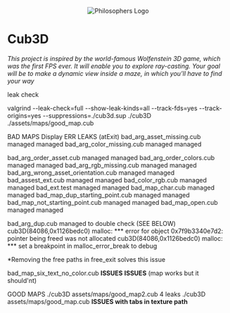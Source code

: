 <p align="center"> 
   <img src="https://github.com/Clmntsnd/42-project-badges/blob/main/badges/cub3de.png" alt="Philosophers Logo">
</p>

# Cub3D

_This project is inspired by the world-famous Wolfenstein 3D game, which
was the first FPS ever. It will enable you to explore ray-casting. Your goal will be to
make a dynamic view inside a maze, in which you’ll have to find your way_




leak check

valgrind --leak-check=full --show-leak-kinds=all --track-fds=yes --track-origins=yes --suppressions=./cub3d.sup ./cub3D ./assets/maps/good_map.cub  

BAD MAPS
                                       Display ERR    LEAKS (atExit)
bad_arg_asset_missing.cub              managed        managed
bad_arg_color_missing.cub              managed        managed

bad_arg_order_asset.cub                managed        managed
bad_arg_order_colors.cub               managed        managed
bad_arg_rgb_missing.cub                managed        managed
bad_arg_wrong_asset_orientation.cub    managed        managed
bad_assest_ext.cub                     managed        managed
bad_color_rgb.cub                      managed        managed
bad_ext.test                           managed        managed
bad_map_char.cub                       managed        managed
bad_map_dup_starting_point.cub         managed        managed
bad_map_not_starting_point.cub         managed        managed
bad_map_open.cub                       managed        managed   

<!-- TODO -->
bad_arg_dup.cub                        managed        to double check (SEE BELOW)
cub3D(84086,0x1126bedc0) malloc: *** error for object 0x7f9b3340e7d2: pointer being freed was not allocated
cub3D(84086,0x1126bedc0) malloc: *** set a breakpoint in malloc_error_break to debug


*Removing the free paths in free_exit solves this issue

<!-- TODO -->
bad_map_six_text_no_color.cub          **ISSUES**     **ISSUES** (map works but it should'nt)

<!-- TODO -->
GOOD MAPS
./cub3D assets/maps/good_map2.cub                     4 leaks
./cub3D assets/maps/good_map.cub      **ISSUES with tabs in texture path**